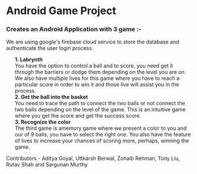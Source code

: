 # Android Game Project
<h3> Creates an Android Application with 3 game :- </h3>
We are using google's firebase cloud service to store the database and authenticate the user login process.
<ol>
  <b><ls>1. Labrynth</ls></b><br>
  You have the option to control a ball and to score, you need get it through the barriers or dodge them depending on the level you are on. We also have multiple lives for this game where you have to reach a particular score in order to win it and those live will assist you in the process.
  <br>
  <b><ls>2. Get the ball into the basket</ls></b><br>
  You need to trace the path to connect the two balls or not connect the two balls depending on the level of the game. This is an intuitive game where you get the score and get the success score.
  <br>
  <b><ls>3. Recognize the color</ls></b><br>
  The third game is amemory game where we present a color to you and our of 9 balls, you have to select the right one. You also have the feature of lives to increase your chances of scoring more, perhaps, winning the game.
</ol>

Contributors - Aditya Goyal, Uttkarsh Berwal, Zohaib Rehman, Tony Liu, Rutav Shah and Sargunan Murthy

